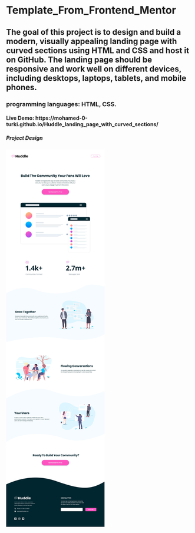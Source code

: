 <h1>Template_From_Frontend_Mentor</h1>
<h2>The goal of this project is to design and build a modern, visually appealing landing page with curved sections using HTML and CSS and host it on GitHub. The landing page should be responsive and work well on different devices, including desktops, laptops, tablets, and mobile phones.</h2>
<h3>programming languages: HTML, CSS.</h3>
<h4>Live Demo: https://mohamed-0-turki.github.io/Huddle_landing_page_with_curved_sections/</h4>
<h5>Project Design</h5>
<img src="./design/desktop-design.jpg" alt="Icon Communities">
